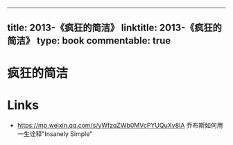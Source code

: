 
---
title: 2013-《疯狂的简洁》
linktitle: 2013-《疯狂的简洁》
type: book
commentable: true
---

# 疯狂的简洁

# Links

- https://mp.weixin.qq.com/s/yWfzqZWb0MVcPYUQuXv8IA 乔布斯如何用一生诠释"Insanely Simple"


    